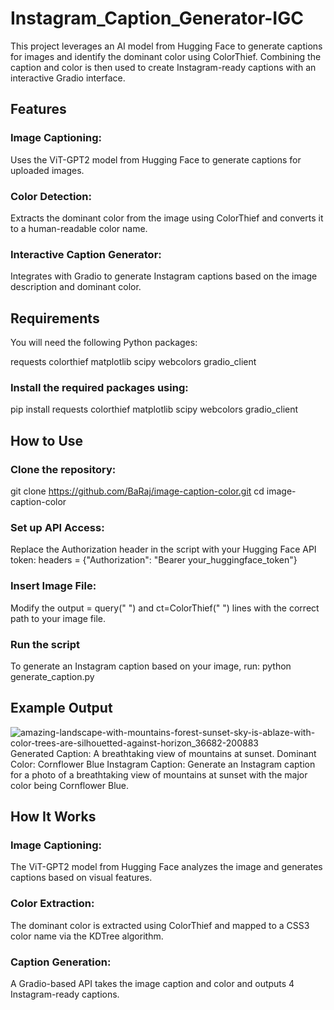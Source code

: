 # Instagram_Caption_Generator-IGC

This project leverages an AI model from Hugging Face to generate captions for images and identify the dominant color using ColorThief. Combining the caption and color is then used to create Instagram-ready captions with an interactive Gradio interface.

## Features
### Image Captioning: 
Uses the ViT-GPT2 model from Hugging Face to generate captions for uploaded images.
### Color Detection: 
Extracts the dominant color from the image using ColorThief and converts it to a human-readable color name.
### Interactive Caption Generator: 
Integrates with Gradio to generate Instagram captions based on the image description and dominant color.
## Requirements
You will need the following Python packages:

requests
colorthief
matplotlib
scipy
webcolors
gradio_client
### Install the required packages using:
pip install requests colorthief matplotlib scipy webcolors gradio_client
## How to Use
### Clone the repository:
git clone https://github.com/BaRaj/image-caption-color.git
cd image-caption-color
### Set up API Access:
Replace the Authorization header in the script with your Hugging Face API token:
headers = {"Authorization": "Bearer your_huggingface_token"}
### Insert Image File:
Modify the output = query(" ") and ct=ColorThief(" ") lines with the correct path to your image file.
### Run the script
To generate an Instagram caption based on your image, run: python generate_caption.py
## Example Output
![amazing-landscape-with-mountains-forest-sunset-sky-is-ablaze-with-color-trees-are-silhouetted-against-horizon_36682-200883](https://github.com/user-attachments/assets/04b123a9-bf12-4668-a235-54509e9554c1)
Generated Caption: A breathtaking view of mountains at sunset.
Dominant Color: Cornflower Blue Instagram Caption: Generate an Instagram caption for a photo of a breathtaking view of mountains at sunset with the major color being Cornflower Blue.
## How It Works
### Image Captioning: 
The ViT-GPT2 model from Hugging Face analyzes the image and generates captions based on visual features.
### Color Extraction: 
The dominant color is extracted using ColorThief and mapped to a CSS3 color name via the KDTree algorithm.
### Caption Generation: 
A Gradio-based API takes the image caption and color and outputs 4 Instagram-ready captions.
